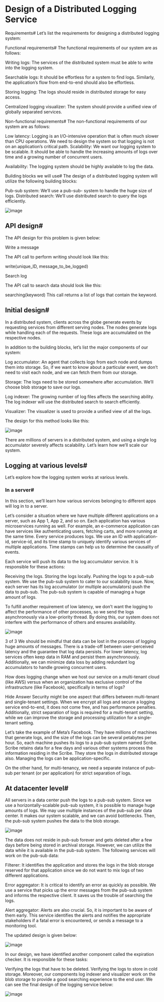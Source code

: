 # Design of a Distributed Logging Service

Requirements#
Let’s list the requirements for designing a distributed logging system:

Functional requirements#
The functional requirements of our system are as follows:

Writing logs: The services of the distributed system must be able to write into the logging system.

Searchable logs: It should be effortless for a system to find logs. Similarly, the application’s flow from end-to-end should also be effortless.

Storing logging: The logs should reside in distributed storage for easy access.

Centralized logging visualizer: The system should provide a unified view of globally separated services.

Non-functional requirements#
The non-functional requirements of our system are as follows:

Low latency: Logging is an I/O-intensive operation that is often much slower than CPU operations. We need to design the system so that logging is not on an application’s critical path.
Scalability: We want our logging system to be scalable. It should be able to handle the increasing amounts of logs over time and a growing number of concurrent users.

Availability: The logging system should be highly available to log the data.

Building blocks we will use#
The design of a distributed logging system will utilize the following building blocks:

Pub-sub system: We’ll use a pub-sub- system to handle the huge size of logs.
Distributed search: We’ll use distributed search to query the logs efficiently.

![image](https://user-images.githubusercontent.com/33947539/184470157-7fc1045e-3f5d-46b8-b82d-0452a5fa9e8e.png)

## API design#
The API design for this problem is given below:

Write a message

The API call to perform writing should look like this:

write(unique_ID, message_to_be_logged)

Search log

The API call to search data should look like this:

searching(keyword)
This call returns a list of logs that contain the keyword.

## Initial design#
In a distributed system, clients across the globe generate events by requesting services from different serving nodes. The nodes generate logs while handling each of the requests. These logs are accumulated on the respective nodes.

In addition to the building blocks, let’s list the major components of our system:

Log accumulator: An agent that collects logs from each node and dumps them into storage. So, if we want to know about a particular event, we don’t need to visit each node, and we can fetch them from our storage.

Storage: The logs need to be stored somewhere after accumulation. We’ll choose blob storage to save our logs.

Log indexer: The growing number of log files affects the searching ability. The log indexer will use the distributed search to search efficiently.

Visualizer: The visualizer is used to provide a unified view of all the logs.

The design for this method looks like this:

![image](https://user-images.githubusercontent.com/33947539/184470188-d7f78771-b76a-4541-8601-a156de6ce626.png)

There are millions of servers in a distributed system, and using a single log accumulator severely affects scalability. Let’s learn how we’ll scale our system.

## Logging at various levels#
Let’s explore how the logging system works at various levels.

### In a server#
In this section, we’ll learn how various services belonging to different apps will log in to a server.

Let’s consider a situation where we have multiple different applications on a server, such as App 1, App 2, and so on. Each application has various microservices running as well. For example, an e-commerce application can have services like authenticating users, fetching carts, and more running at the same time. Every service produces logs. We use an ID with application-id, service-id, and its time stamp to uniquely identify various services of multiple applications. Time stamps can help us to determine the causality of events.

Each service will push its data to the log accumulator service. It is responsible for these actions:

Receiving the logs.
Storing the logs locally.
Pushing the logs to a pub-sub system.
We use the pub-sub system to cater to our scalability issue. Now, each server has its log accumulator (or multiple accumulators) push the data to pub-sub. The pub-sub system is capable of managing a huge amount of logs.

To fulfill another requirement of low latency, we don’t want the logging to affect the performance of other processes, so we send the logs asynchronously via a low-priority thread. By doing this, our system does not interfere with the performance of others and ensures availability.

![image](https://user-images.githubusercontent.com/33947539/184470210-516b7675-406e-4db9-9262-69e5f48d197b.png)

3 of 3 We should be mindful that data can be lost in the process of logging huge amounts of messages. There is a trade-off between user-perceived latency and the guarantee that log data persists. For lower latency, log services often keep data in RAM and persist them asynchronously. Additionally, we can minimize data loss by adding redundant log accumulators to handle growing concurrent users.

How does logging change when we host our service on a multi-tenant cloud (like AWS) versus when an organization has exclusive control of the infrastructure (like Facebook), specifically in terms of logs?

Hide Answer
Security might be one aspect that differs between multi-tenant and single-tenant settings. When we encrypt all logs and secure a logging service end-to-end, it does not come free, and has performance penalties. Additionally, strict separation of logs is required for a multi-tenant setting, while we can improve the storage and processing utilization for a single-tenant setting.

Let’s take the example of Meta’s Facebook. They have millions of machines that generate logs, and the size of the logs can be several petabytes per hour. So, each machine pushes its logs to a pub-sub system named Scribe. Scribe retains data for a few days and various other systems process the information residing in the Scribe. They store the logs in distributed storage also. Managing the logs can be application-specific.

On the other hand, for multi-tenancy, we need a separate instance of pub-sub per tenant (or per application) for strict separation of logs.

## At datacenter level#
All servers in a data center push the logs to a pub-sub system. Since we use a horizontally-scalable pub-sub system, it is possible to manage huge amounts of logs. We may use multiple instances of the pub-sub per data center. It makes our system scalable, and we can avoid bottlenecks. Then, the pub-sub system pushes the data to the blob storage.

![image](https://user-images.githubusercontent.com/33947539/184470246-aec931c9-d751-4c5d-9999-779cc5b5db22.png)


The data does not reside in pub-sub forever and gets deleted after a few days before being stored in archival storage. However, we can utilize the data while it is available in the pub-sub system. The following services will work on the pub-sub data:

Filterer: It identifies the application and stores the logs in the blob storage reserved for that application since we do not want to mix logs of two different applications.

Error aggregator: It is critical to identify an error as quickly as possible. We use a service that picks up the error messages from the pub-sub system and informs the respective client. It saves us the trouble of searching the logs.

Alert aggregator: Alerts are also crucial. So, it is important to be aware of them early. This service identifies the alerts and notifies the appropriate stakeholders if a fatal error is encountered, or sends a message to a monitoring tool.

The updated design is given below:

![image](https://user-images.githubusercontent.com/33947539/184470261-1981e967-4378-4fb4-b757-24f7ee9029e7.png)


In our design, we have identified another component called the expiration checker. It is responsible for these tasks:

Verifying the logs that have to be deleted. Verifying the logs to store in cold storage.
Moreover, our components log indexer and visualizer work on the blob storage to provide a good searching experience to the end user. We can see the final design of the logging service below:

![image](https://user-images.githubusercontent.com/33947539/184470280-bef34d76-5646-4959-a7cd-b6c4c13689d0.png)



